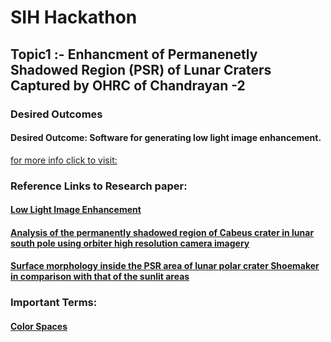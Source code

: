 # SIH Hackathon

## Topic1 :- Enhancment of Permanenetly Shadowed Region (PSR) of Lunar Craters Captured by OHRC of Chandrayan -2
### Desired Outcomes
#### Desired Outcome: Software for generating low light image enhancement.

[for more info click to visit:](https://www.sih.gov.in/sih2024PS?technology_bucket=QWxs&category=U29mdHdhcmU=&organization=SW5kaWFuIFNwYWNlIFJlc2VhcmNoIE9yZ2FuaXphdGlvbiAoSVNSTyk=&organization_type=QWxs)

### Reference Links to Research paper:
#### [Low Light Image Enhancement](https://paperswithcode.com/task/low-light-image-enhancement)
#### [Analysis of the permanently shadowed region of Cabeus crater in lunar south pole using orbiter high resolution camera imagery](https://www.sciencedirect.com/science/article/pii/S0019103523003391#:~:text=Permanently%20shadowed%20regions%20(PSRs)%20on,elevation%20angles%20throughout%20the%20year.)
#### [Surface morphology inside the PSR area of lunar polar crater Shoemaker in comparison with that of the sunlit areas](https://www.sciencedirect.com/science/article/pii/S0032063324000035)

### Important Terms:
#### [Color Spaces](https://developer.mozilla.org/en-US/docs/Glossary/Color_space)

